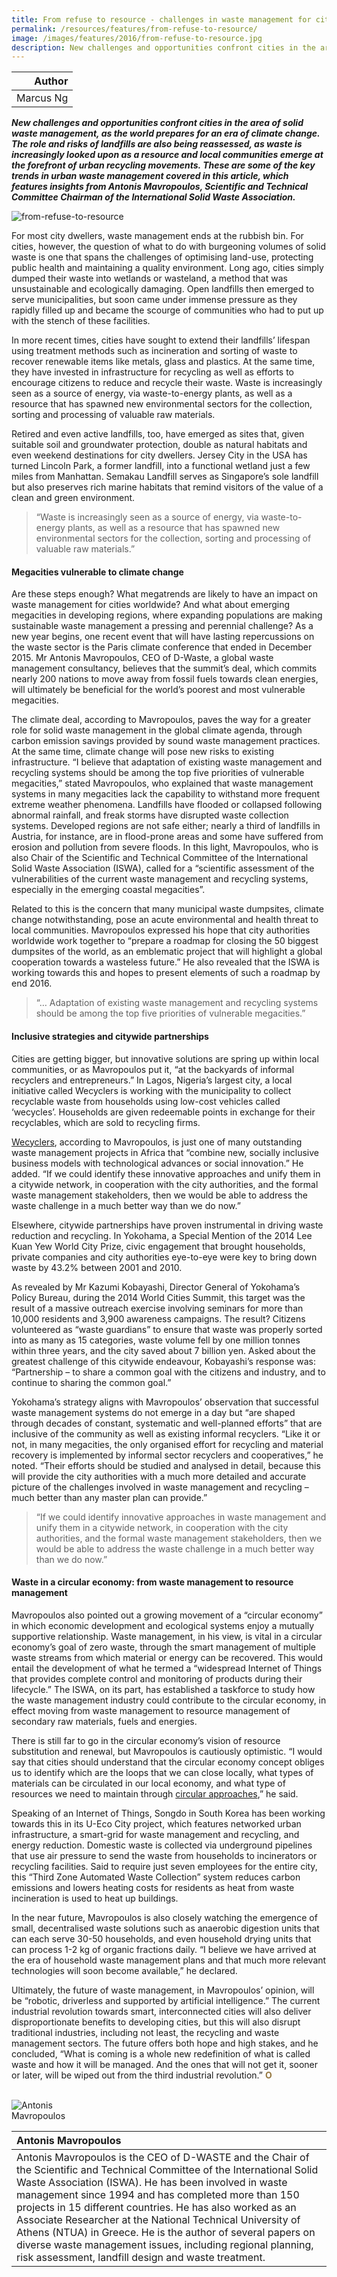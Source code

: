 ```yaml
---
title: From refuse to resource - challenges in waste management for cities
permalink: /resources/features/from-refuse-to-resource/
image: /images/features/2016/from-refuse-to-resource.jpg
description: New challenges and opportunities confront cities in the area of solid waste management, as the world prepares for an era of climate change. The role and risks of landfills are also being reassessed, as waste is increasingly looked upon as a resource and local communities emerge at the forefront of urban recycling movements. These are some of the key trends in urban waste management covered in this article, which features insights from Antonis Mavropoulos, Scientific and Technical Committee Chairman of the International Solid Waste Association.
---
```


| Author |
|---:|
| Marcus Ng |

***New challenges and opportunities confront cities in the area of solid waste management, as the world prepares for an era of climate change. The role and risks of landfills are also being reassessed, as waste is increasingly looked upon as a resource and local communities emerge at the forefront of urban recycling movements. These are some of the key trends in urban waste management covered in this article, which features insights from Antonis Mavropoulos, Scientific and Technical Committee Chairman of the International Solid Waste Association.***

![from-refuse-to-resource](/images/features/2016/from-refuse-to-resource.jpg/)

For most city dwellers, waste management ends at the rubbish bin. For cities, however, the question of what to do with burgeoning volumes of solid waste is one that spans the challenges of optimising land-use, protecting public health and maintaining a quality environment. Long ago, cities simply dumped their waste into wetlands or wasteland, a method that was unsustainable and ecologically damaging. Open landfills then emerged to serve municipalities, but soon came under immense pressure as they rapidly filled up and became the scourge of communities who had to put up with the stench of these facilities.

In more recent times, cities have sought to extend their landfills’ lifespan using treatment methods such as incineration and sorting of waste to recover renewable items like metals, glass and plastics. At the same time, they have invested in infrastructure for recycling as well as efforts to encourage citizens to reduce and recycle their waste. Waste is increasingly seen as a source of energy, via waste-to-energy plants, as well as a resource that has spawned new environmental sectors for the collection, sorting and processing of valuable raw materials.

Retired and even active landfills, too, have emerged as sites that, given suitable soil and groundwater protection, double as natural habitats and even weekend destinations for city dwellers. Jersey City in the USA has turned Lincoln Park, a former landfill, into a functional wetland just a few miles from Manhattan. Semakau Landfill serves as Singapore’s sole landfill but also preserves rich marine habitats that remind visitors of the value of a clean and green environment.

> “Waste is increasingly seen as a source of energy, via waste-to-energy plants, as well as a resource that has spawned new environmental sectors for the collection, sorting and processing of valuable raw materials.”

#### **Megacities vulnerable to climate change**

Are these steps enough? What megatrends are likely to have an impact on waste management for cities worldwide? And what about emerging megacities in developing regions, where expanding populations are making sustainable waste management a pressing and perennial challenge? As a new year begins, one recent event that will have lasting repercussions on the waste sector is the Paris climate conference that ended in December 2015. Mr Antonis Mavropoulos, CEO of D-Waste, a global waste management consultancy, believes that the summit’s deal, which commits nearly 200 nations to move away from fossil fuels towards clean energies, will ultimately be beneficial for the world’s poorest and most vulnerable megacities.

The climate deal, according to Mavropoulos, paves the way for a greater role for solid waste management in the global climate agenda, through carbon emission savings provided by sound waste management practices. At the same time, climate change will pose new risks to existing infrastructure. “I believe that adaptation of existing waste management and recycling systems should be among the top five priorities of vulnerable megacities,” stated Mavropoulos, who explained that waste management systems in many megacities lack the capability to withstand more frequent extreme weather phenomena. Landfills have flooded or collapsed following abnormal rainfall, and freak storms have disrupted waste collection systems. Developed regions are not safe either; nearly a third of landfills in Austria, for instance, are in flood-prone areas and some have suffered from erosion and pollution from severe floods. In this light, Mavropoulos, who is also Chair of the Scientific and Technical Committee of the International Solid Waste Association (ISWA), called for a “scientific assessment of the vulnerabilities of the current waste management and recycling systems, especially in the emerging coastal megacities”.

Related to this is the concern that many municipal waste dumpsites, climate change notwithstanding, pose an acute environmental and health threat to local communities. Mavropoulos expressed his hope that city authorities worldwide work together to “prepare a roadmap for closing the 50 biggest dumpsites of the world, as an emblematic project that will highlight a global cooperation towards a wasteless future.” He also revealed that the ISWA is working towards this and hopes to present elements of such a roadmap by end 2016.

> “… Adaptation of existing waste management and recycling systems should be among the top five priorities of vulnerable megacities.”

#### **Inclusive strategies and citywide partnerships**

Cities are getting bigger, but innovative solutions are spring up within local communities, or as Mavropoulos put it, “at the backyards of informal recyclers and entrepreneurs.” In Lagos, Nigeria’s largest city, a local initiative called Wecyclers is working with the municipality to collect recyclable waste from households using low-cost vehicles called ‘wecycles’. Households are given redeemable points in exchange for their recyclables, which are sold to recycling firms.

[Wecyclers](http://wecyclers.com/), according to Mavropoulos, is just one of many outstanding waste management projects in Africa that “combine new, socially inclusive business models with technological advances or social innovation.” He added. “If we could identify these innovative approaches and unify them in a citywide network, in cooperation with the city authorities, and the formal waste management stakeholders, then we would be able to address the waste challenge in a much better way than we do now.”

Elsewhere, citywide partnerships have proven instrumental in driving waste reduction and recycling. In Yokohama, a Special Mention of the 2014 Lee Kuan Yew World City Prize, civic engagement that brought households, private companies and city authorities eye-to-eye were key to bring down waste by 43.2% between 2001 and 2010.

As revealed by Mr Kazumi Kobayashi, Director General of Yokohama’s Policy Bureau, during the 2014 World Cities Summit, this target was the result of a massive outreach exercise involving seminars for more than 10,000 residents and 3,900 awareness campaigns. The result? Citizens volunteered as “waste guardians” to ensure that waste was properly sorted into as many as 15 categories, waste volume fell by one million tonnes within three years, and the city saved about 7 billion yen. Asked about the greatest challenge of this citywide endeavour, Kobayashi’s response was: “Partnership – to share a common goal with the citizens and industry, and to continue to sharing the common goal.”

Yokohama’s strategy aligns with Mavropoulos’ observation that successful waste management systems do not emerge in a day but “are shaped through decades of constant, systematic and well-planned efforts” that are inclusive of the community as well as existing informal recyclers. “Like it or not, in many megacities, the only organised effort for recycling and material recovery is implemented by informal sector recyclers and cooperatives,” he noted. “Their efforts should be studied and analysed in detail, because this will provide the city authorities with a much more detailed and accurate picture of the challenges involved in waste management and recycling – much better than any master plan can provide.”

> “If we could identify innovative approaches in waste management and unify them in a citywide network, in cooperation with the city authorities, and the formal waste management stakeholders, then we would be able to address the waste challenge in a much better way than we do now.”

#### **Waste in a circular economy: from waste management to resource management**

Mavropoulos also pointed out a growing movement of a “circular economy” in which economic development and ecological systems enjoy a mutually supportive relationship. Waste management, in his view, is vital in a circular economy’s goal of zero waste, through the smart management of multiple waste streams from which material or energy can be recovered. This would entail the development of what he termed a “widespread Internet of Things that provides complete control and monitoring of products during their lifecycle.” The ISWA, on its part, has established a taskforce to study how the waste management industry could contribute to the circular economy, in effect moving from waste management to resource management of secondary raw materials, fuels and energies.

There is still far to go in the circular economy’s vision of resource substitution and renewal, but Mavropoulos is cautiously optimistic. “I would say that cities should understand that the circular economy concept obliges us to identify which are the loops that we can close locally, what types of materials can be circulated in our local economy, and what type of resources we need to maintain through [circular approaches](http://mavropoulos.blogspot.sg/2015/05/circular-economy-needs-more-waste.html),” he said.

Speaking of an Internet of Things, Songdo in South Korea has been working towards this in its U-Eco City project, which features networked urban infrastructure, a smart-grid for waste management and recycling, and energy reduction. Domestic waste is collected via underground pipelines that use air pressure to send the waste from households to incinerators or recycling facilities. Said to require just seven employees for the entire city, this “Third Zone Automated Waste Collection” system reduces carbon emissions and lowers heating costs for residents as heat from waste incineration is used to heat up buildings.

In the near future, Mavropoulos is also closely watching the emergence of small, decentralised waste solutions such as anaerobic digestion units that can each serve 30-50 households, and even household drying units that can process 1-2 kg of organic fractions daily. “I believe we have arrived at the era of household waste management plans and that much more relevant technologies will soon become available,” he declared.

Ultimately, the future of waste management, in Mavropoulos’ opinion, will be “robotic, driverless and supported by artificial intelligence.” The current industrial revolution towards smart, interconnected cities will also deliver disproportionate benefits to developing cities, but this will also disrupt traditional industries, including not least, the recycling and waste management sectors. The future offers both hope and high stakes, and he concluded, “What is coming is a whole new redefinition of what is called waste and how it will be managed. And the ones that will not get it, sooner or later, will be wiped out from the third industrial revolution.” **<font color="#967942">O</font>**

<br>

<div style="width:150px"><img src="/images/features/2016/antonis-mavropoulos.png" alt="Antonis Mavropoulos" /></div>

| **Antonis Mavropoulos** |
|:---|
| Antonis Mavropoulos is the CEO of D-WASTE and the Chair of the Scientific and Technical Committee of the International Solid Waste Association (ISWA). He has been involved in waste management since 1994 and has completed more than 150 projects in 15 different countries. He has also worked as an Associate Researcher at the National Technical University of Athens (NTUA) in Greece. He is the author of several papers on diverse waste management issues, including regional planning, risk assessment, landfill design and waste treatment. |
